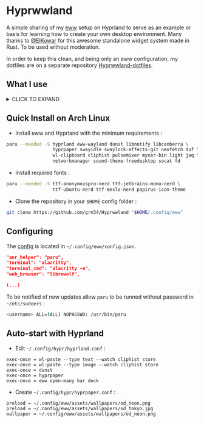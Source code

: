 # Hyprwwland

A simple sharing of my [eww](https://github.com/elkowar/eww) setup on Hyprland to serve as an example or basis for learning how to create your own desktop environment. Many thanks to [@ElKowar](https://github.com/elkowar) for this awesome standalone widget system made in Rust. To be used without moderation.

In order to keep this clean, and being only an eww configuration, my dotfiles are on a separate repository [Hyprwwland-dotfiles](https://github.com/grm34/Hyprwwland-dotfiles).

## What I use

<details>
  <summary>CLICK TO EXPAND</summary>

| Type | Link |
| --- | --- |
| **Distro** | [arch](https://wiki.archlinux.org) |
| **AUR Helper** | [paru](https://github.com/Morganamilo/paru) |
| **Compositor** | [hyprland](https://wiki.hyprland.org) |
| **Widgets** | [eww](https://github.com/elkowar/eww) |
| **Notifications** | [dunst](https://github.com/dunst-project/dunst) |
| **Clipboard** | [wl-clipboard](https://github.com/bugaevc/wl-clipboard) [cliphist](https://github.com/sentriz/cliphist) |
| **Lock Screen** | [swayidle](https://github.com/swaywm/swayidle) [swaylock-effects](https://github.com/mortie/swaylock-effects) |
| **Sound** | [pipewire](https://docs.pipewire.org) [wireplumber](https://gitlab.freedesktop.org/pipewire/wireplumber) [pulsemixer](https://github.com/GeorgeFilipkin/pulsemixer) [myxer](https://github.com/VixenUtils/Myxer) |
| **Brightness Control** | [light](https://haikarainen.github.io/light) (archived 02/04/23) |
| **Wallpaper Manager** | [hyprpaper](https://github.com/hyprwm/hyprpaper) |
| **App Launcher** | [fuzzel](https://codeberg.org/dnkl/fuzzel) |
| **File Manager** | [felix](https://kyoheiu.dev/felix) |
| **Core Utilities** | [coreutils](https://github.com/uutils/coreutils) (rust rewrite) |
| **System info** |  [neofetch](https://github.com/dylanaraps/neofetch) [duf](https://github.com/muesli/duf) [macchina](https://github.com/Macchina-CLI/macchina) |
| **Monitoring** | [btop](https://github.com/aristocratos/btop) [htop](https://github.com/htop-dev/htop) [bandwhich](https://github.com/imsnif/bandwhich) [sniffnet](https://github.com/GyulyVGC/sniffnet) |
| **Shell** | [nushell](https://www.nushell.sh) |
| **Terminal** | [alacritty](https://alacritty.org) |
| **Terminal Prompt** | [starship](https://starship.rs) |
| **Terminal Tools** | [zellij](https://zellij.dev) [zoxide](https://github.com/ajeetdsouza/zoxide) [vivid](https://github.com/sharkdp/vivid) [broot](https://github.com/Canop/broot) | |
| **Terminal Pager** | [bat](https://github.com/sharkdp/bat) [less](https://greenwoodsoftware.com/less) [most](https://www.jedsoft.org/most) [delta](https://github.com/dandavison/delta) |
| **Text Editor** | [helix](https://helix-editor.com) |
| **Network** | [networkmanager](https://www.networkmanager.dev) |
| **VPN** | [wireguard](https://www.wireguard.com) |
| **Multimedia Support** | [gstreamer](https://gitlab.freedesktop.org/gstreamer/gstreamer) [ffmpeg](https://ffmpeg.org) [mpv](https://mpv.io) |
| **Music Player** | [termusic](https://github.com/tramhao/termusic) |
| **Media Downloader** | [yt-dlp](https://github.com/yt-dlp/yt-dlp) |
| **Web Browser** | [librewolf](https://librewolf.net) |
| **Screenshots** | [hyprshot](https://github.com/Gustash/hyprshot) [grim](https://wayland.emersion.fr/grim) [slurp](https://wayland.emersion.fr/slurp) |
| **Screen Recorder** | [wayfarer](https://github.com/stronnag/wayfarer) |
| **Image Viewer** | [feh](https://github.com/derf/feh) |
| **Image Editor** | [gimp](https://www.gimp.org) |
| **Color Picker** | [hyprpicker](https://github.com/hyprwm/hyprpicker) |
| **Document Viewer** | [zathura](https://git.pwmt.org/pwmt/zathura) |
| **Cursors** | [capitaine-cursors](https://github.com/keeferrourke/capitaine-cursors) |
| **Fonts** | [Nerd Fonts](https://www.nerdfonts.com) |
| **Icons** | [papirus-icon-theme](https://github.com/PapirusDevelopmentTeam/papirus-icon-theme) |
| **Themes** | [breeze-gtk](https://invent.kde.org/plasma/breeze-gtk) [adwaita-qt](https://github.com/FedoraQt/adwaita-qt) [Catppuccin](https://github.com/catppuccin/catppuccin) |
| **GUI Settings Editor** | [nwg-look](https://github.com/nwg-piotr/nwg-look) [qt5ct](https://sourceforge.net/projects/qt5ct) [qt6ct](https://github.com/trialuser02/qt6ct) |
| **Desktop Portal** | [xdg-desktop-portal-hyprland](https://github.com/hyprwm/xdg-desktop-portal-hyprland) |
| **Xmpp Client** | [gajim](https://gajim.org) |
</details>

## Quick Install on Arch Linux

- Install eww and Hyprland with the minimum requirements :

```bash
paru --needed -S hyprland eww-wayland dunst libnotify libcanberra \
                 hyprpaper swayidle swaylock-effects-git neofetch duf \
                 wl-clipboard cliphist pulsemixer myxer-bin light jaq \
                 networkmanager sound-theme-freedesktop socat fd
```

- Install required fonts :

```bash
paru --needed -S ttf-anonymouspro-nerd ttf-jetbrains-mono-nerd \
                 ttf-ubuntu-nerd ttf-meslo-nerd papirus-icon-theme
```

- Clone the repository in your `$HOME` config folder :

```bash
git clone https://github.com/grm34/Hyprwwland "$HOME/.config/eww"
```

## Configuring

The [config](config.json) is located in `~/.config/eww/config.json`.

```json
"aur_helper": "paru",
"terminal": "alacritty",
"terminal_cmd": "alacritty -e",
"web_browser": "librewolf",

(...)
```

To be notified of new updates allow `paru` to be runned without password in `~/etc/sudoers` :

```bash
<username> ALL=(ALL) NOPASSWD: /usr/bin/paru
```

## Auto-start with Hyprland

- Edit `~/.config/hypr/hyprland.conf` :

```text
exec-once = wl-paste --type text --watch cliphist store
exec-once = wl-paste --type image --watch cliphist store
exec-once = dunst
exec-once = hyprpaper
exec-once = eww open-many bar dock
```

- Create `~/.config/hypr/hyprpaper.conf` :

```text
preload = ~/.config/eww/assets/wallpapers/od_neon.png
preload = ~/.config/eww/assets/wallpapers/od_tokyo.jpg
wallpaper = ~/.config/eww/assets/wallpapers/od_neon.png
```

